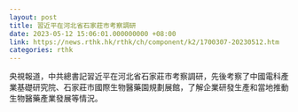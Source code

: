 ```yaml
---
layout: post
title: 習近平在河北省石家莊市考察調研
date: 2023-05-12 15:06:01.000000000 +08:00
link: https://news.rthk.hk/rthk/ch/component/k2/1700307-20230512.htm
categories: rthk
---
```


央視報道，中共總書記習近平在河北省石家莊市考察調研，先後考察了中國電科產業基礎研究院、石家莊市國際生物醫藥園規劃展館，了解企業研發生產和當地推動生物醫藥產業發展等情況。
